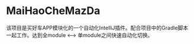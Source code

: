 # MaiHaoCheMazDa
 该项目是买好车APP模块化的一个自动化IntelliJ插件。配合项目中的Gradle脚本一起工作。达到全module <——> 单module之间快速自动化切换。
